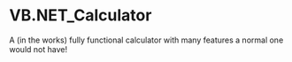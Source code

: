 # VB.NET_Calculator
A (in the works) fully functional calculator with many features a normal one would not have!
